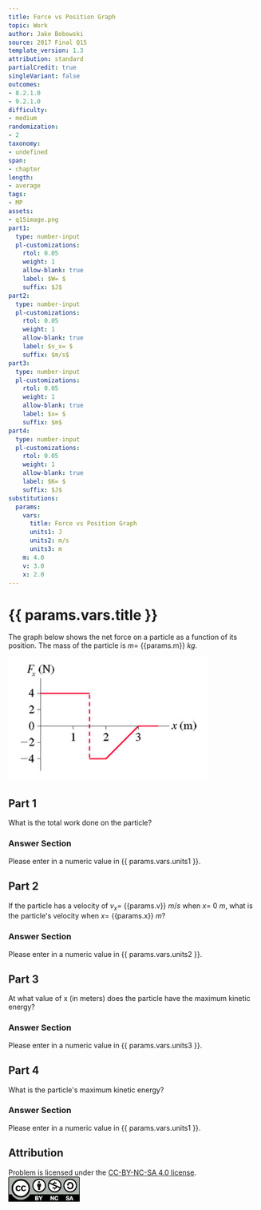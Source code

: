 ```yaml
---
title: Force vs Position Graph
topic: Work
author: Jake Bobowski
source: 2017 Final Q15
template_version: 1.3
attribution: standard
partialCredit: true
singleVariant: false
outcomes:
- 8.2.1.0
- 9.2.1.0
difficulty:
- medium
randomization:
- 2
taxonomy:
- undefined
span:
- chapter
length:
- average
tags:
- MP
assets:
- q15image.png
part1:
  type: number-input
  pl-customizations:
    rtol: 0.05
    weight: 1
    allow-blank: true
    label: $W= $
    suffix: $J$
part2:
  type: number-input
  pl-customizations:
    rtol: 0.05
    weight: 1
    allow-blank: true
    label: $v_x= $
    suffix: $m/s$
part3:
  type: number-input
  pl-customizations:
    rtol: 0.05
    weight: 1
    allow-blank: true
    label: $x= $
    suffix: $m$
part4:
  type: number-input
  pl-customizations:
    rtol: 0.05
    weight: 1
    allow-blank: true
    label: $K= $
    suffix: $J$
substitutions:
  params:
    vars:
      title: Force vs Position Graph
      units1: J
      units2: m/s
      units3: m
    m: 4.0
    v: 3.0
    x: 2.0
---
```

# {{ params.vars.title }}
The graph below shows the net force on a particle as a function of its position. The mass of
the particle is $m =$ {{params.m}} $kg$.

<img src="q15image.png" width=400 alt="Force vs position graph">

## Part 1

What is the total work done on the particle?

### Answer Section

Please enter in a numeric value in {{ params.vars.units1 }}.

## Part 2

If the particle has a velocity of $v_x =$ {{params.v}} $m/s$ when $x =$ 0 $m$, what is the particle's velocity
when $x =$ {{params.x}} $m$?

### Answer Section

Please enter in a numeric value in {{ params.vars.units2 }}.

## Part 3

At what value of x (in meters) does the particle have the maximum kinetic energy?

### Answer Section

Please enter in a numeric value in {{ params.vars.units3 }}.

## Part 4

What is the particle's maximum kinetic energy?

### Answer Section

Please enter in a numeric value in {{ params.vars.units1 }}.

## Attribution

Problem is licensed under the [CC-BY-NC-SA 4.0 license](https://creativecommons.org/licenses/by-nc-sa/4.0/).<br> ![The Creative Commons 4.0 license requiring attribution-BY, non-commercial-NC, and share-alike-SA license.](https://raw.githubusercontent.com/firasm/bits/master/by-nc-sa.png)